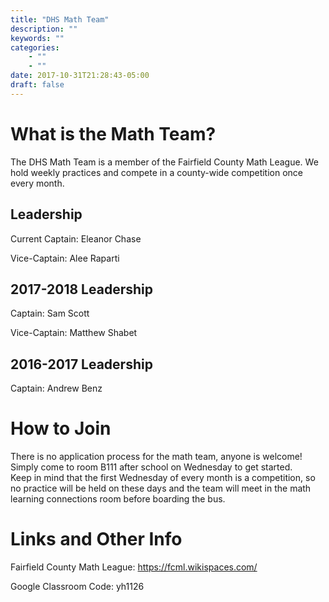 ```yaml
---
title: "DHS Math Team"
description: ""
keywords: ""
categories: 
    - ""
    - ""
date: 2017-10-31T21:28:43-05:00
draft: false
---
```


# What is the Math Team?

The DHS Math Team is a member of the Fairfield County Math League.  We hold weekly practices and compete in a county-wide competition 
once every month.  

## Leadership

Current Captain: Eleanor Chase

Vice-Captain: Alee Raparti

## 2017-2018 Leadership

Captain: Sam Scott

Vice-Captain: Matthew Shabet

## 2016-2017 Leadership

Captain: Andrew Benz

# How to Join

There is no application process for the math team, anyone is welcome!  Simply come to room B111 after school on Wednesday to get started.  
Keep in mind that the first Wednesday of every month is a competition, so no practice will be held on these days and the team will meet in the math learning connections room before boarding the bus.

# Links and Other Info

Fairfield County Math League: https://fcml.wikispaces.com/

Google Classroom Code: yh1126
